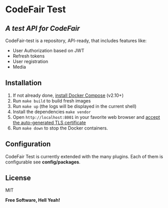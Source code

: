 # CodeFair Test

## _A test API for CodeFair_

CodeFair-test is a repository, API-ready, that includes features like:

- User Authorization based on JWT
- Refresh tokens
- User registration
- Media

## Installation

1. If not already done, [install Docker Compose](https://docs.docker.com/compose/install/) (v2.10+)
2. Run `make build` to build fresh images
3. Run `make up` (the logs will be displayed in the current shell)
4. Install the dependencies `make vendor`
5. Open `http://localhost:8001` in your favorite web browser and [accept the auto-generated TLS certificate](https://stackoverflow.com/a/15076602/1352334)
6. Run `make down` to stop the Docker containers.

## Configuration

CodeFair Test is currently extended with the many plugins.
Each of them is configurable see **config/packages**.

## License

MIT

**Free Software, Hell Yeah!**
